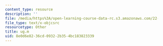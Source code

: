 ```yaml
---
content_type: resource
description: ''
file: /media/https%3A/open-learning-course-data-rc.s3.amazonaws.com/22-312-engineering-of-nuclear-reactors-fall-2015/8e0d6e8236cd09322b354bc183823339_ug.m
file_type: text/x-objcsrc
resourcetype: Other
title: ug.m
uid: 8e0d6e82-36cd-0932-2b35-4bc183823339
---
```

